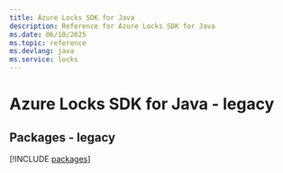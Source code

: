 ```yaml
---
title: Azure Locks SDK for Java
description: Reference for Azure Locks SDK for Java
ms.date: 06/10/2025
ms.topic: reference
ms.devlang: java
ms.service: locks
---
```

# Azure Locks SDK for Java - legacy
## Packages - legacy
[!INCLUDE [packages](locks-index.md)]